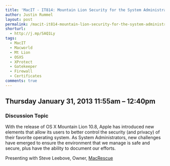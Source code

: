 ```yaml
---
title: 'MacIT - IT814: Mountain Lion Security for the System Administrator'
author: Justin Rummel
layout: post
permalink: /macit-it814-mountain-lion-security-for-the-system-administrator/
shorturl:
  - http://j.mp/SAQ1Ly
tags: 
  - MacIT
  - Macworld
  - Mt Lion
  - OSXS
  - XProtect
  - Gatekeeper
  - Firewall
  - Certificates
comments: true
---
```

Thursday January 31, 2013 11:55am – 12:40pm
-------------------------------------------

### Discussion Topic
With the release of OS X Mountain Lion 10.8, Apple has introduced new elements that allow its users to better control the security (and privacy) of their favorite operating system. As System Administrators, new challenges have emerged to ensure the environment that we manage is safe and secure, plus have the ability to document our efforts.

Presenting with Steve Leebove, Owner, [MacRescue][macrescue]

[macrescue]: http://www.macrescue.com